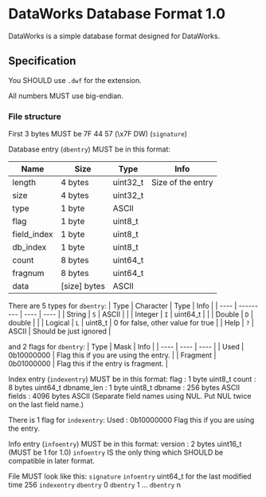 # DataWorks Database Format 1.0

DataWorks is a simple database format designed for DataWorks.

## Specification

You SHOULD use `.dwf` for the extension.

All numbers MUST use big-endian.

### File structure

First 3 bytes MUST be 7F 44 57 (\x7F DW) (`signature`)

Database entry (`dbentry`) MUST be in this format:

| Name | Size | Type | Info |
| ---- | ----- | ---- | ---- |
| length | 4 bytes | uint32\_t | Size of the entry |
| size | 4 bytes | uint32\_t | |
| type | 1 byte | ASCII | |
| flag | 1 byte | uint8\_t | |
| field\_index | 1 byte | uint8\_t | |
| db\_index | 1 byte | uint8\_t | |
| count | 8 bytes | uint64\_t | |
| fragnum | 8 bytes | uint64\_t | |
| data | \[size\] bytes | ASCII | |

There are 5 types for `dbentry`:
| Type | Character | Type | Info |
| ---- | --------- | ---- | ---- |
| String | `S` | ASCII | |
| Integer | `I` | uint64\_t | |
| Double | `D` | double | |
| Logical | `L` | uint8\_t | 0 for false, other value for true |
| Help | `?` | ASCII | Should be just ignored |

and 2 flags for `dbentry`:
| Type | Mask | Info |
| ---- | ---- | ---- |
| Used | 0b10000000 | Flag this if you are using the entry. |
| Fragment | 0b01000000 | Flag this if the entry is fragment. |

Index entry (`indexentry`) MUST be in this format:
flag       : 1            byte   uint8_t
count      : 8            bytes  uint64_t
dbname_len : 1            byte   uint8_t
dbname     : 256          bytes  ASCII
fields     : 4096         bytes  ASCII (Separate field names using NUL. Put NUL twice on the last field name.)

There is 1 flag for `indexentry`:
Used       : 0b10000000          Flag this if you are using the entry.

Info entry (`infoentry`) MUST be in this format:
version    : 2            bytes  uint16_t (MUST be 1 for 1.0)
`infoentry` IS the only thing which SHOULD be compatible in later format.

File MUST look like this:
  `signature`
  `infoentry`
  uint64_t for the last modified time
  256 `indexentry`
  `dbentry` 0
  `dbentry` 1
  ...
  `dbentry` n
